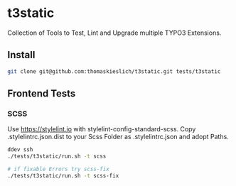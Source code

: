 # t3static
Collection of Tools to Test, Lint and Upgrade multiple TYPO3 Extensions.

## Install

```bash
git clone git@github.com:thomaskieslich/t3static.git tests/t3static
```

## Frontend Tests

### SCSS

Use https://stylelint.io with stylelint-config-standard-scss.
Copy .stylelintrc.json.dist to your Scss Folder as .stylelintrc.json and adopt Paths.

```bash
ddev ssh
./tests/t3static/run.sh -t scss

# if fixable Errors try scss-fix
./tests/t3static/run.sh -t scss-fix

```

